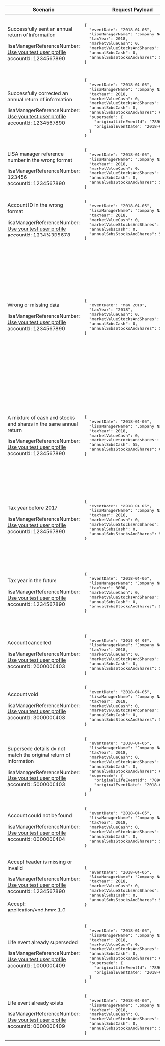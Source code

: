 <table>
    <col width="25%">
    <col width="35%">
    <col width="40%">
    <thead>
        <tr>
            <th>Scenario</th>
            <th>Request Payload</th>
            <th>Response</th>
        </tr>
    </thead>
    <tbody>
        <tr>
            <td><p>Successfully sent an annual return of information</p><p class="code--block">lisaManagerReferenceNumber: <a href="https://developer.service.hmrc.gov.uk/api-documentation/docs/api/service/lisa-api/1.0#testing">Use your test user profile</a><br>accountId: 1234567890</p></td>
            <td>
<pre class="code--block">
{
  "eventDate": "2018-04-05",
  "lisaManagerName": "Company Name",
  "taxYear": 2018,
  "marketValueCash": 0,
  "marketValueStocksAndShares": 55,
  "annualSubsCash": 0,
  "annualSubsStocksAndShares": 55
}
</pre>
            </td>
            <td><p>HTTP status: <code class="code--slim">201 (Created)</code></p>
<pre class="code--block">
{
  "status": 201,
  "success": true,
  "data": {
    "message": "Life event created",
    "lifeEventId": "7890000001"
  }
}
</pre>
            </td>
        </tr>
        <tr>
            <td><p>Successfully corrected an annual return of information</p><p class="code--block">lisaManagerReferenceNumber: <a href="https://developer.service.hmrc.gov.uk/api-documentation/docs/api/service/lisa-api/1.0#testing">Use your test user profile</a><br>accountId: 1234567890</p></td>
            <td>
<pre class="code--block">
{
  "eventDate": "2018-04-05",
  "lisaManagerName": "Company Name",
  "taxYear": 2018,
  "marketValueCash": 0,
  "marketValueStocksAndShares": 65,
  "annualSubsCash": 0,
  "annualSubsStocksAndShares": 65,
  "supersede": {
    "originalLifeEventId": "7890000001",
    "originalEventDate": "2018-04-05"
  }
}
</pre>
            </td>
            <td><p>HTTP status: <code class="code--slim">201 (Created)</code></p>
<pre class="code--block">
{
  "status": 201,
  "success": true,
  "data": {
    "message": "Life event superseded",
    "lifeEventId": "7890000002"
  }
}
</pre>
            </td>
        </tr>
        <tr>
            <td><p>LISA manager reference number in the wrong format</p><p class="code--block">lisaManagerReferenceNumber: 123456<br>accountId: 1234567890</p></td>
                        <td>
<pre class="code--block">
{
  "eventDate": "2018-04-05",
  "lisaManagerName": "Company Name",
  "taxYear": 2018,
  "marketValueCash": 0,
  "marketValueStocksAndShares": 55,
  "annualSubsCash": 0,
  "annualSubsStocksAndShares": 55
}
</pre>
            </td>
            <td><p>HTTP status: <code class="code--slim">400 (Bad Request)</code></p>
<pre class="code--block">
{
  "code": "BAD_REQUEST",
  "message": "lisaManagerReferenceNumber in the URL is in the wrong format"
}
</pre>
            </td>
        </tr>
        <tr>
            <td><p>Account ID in the wrong format</p><p class="code--block">lisaManagerReferenceNumber: <a href="https://developer.service.hmrc.gov.uk/api-documentation/docs/api/service/lisa-api/1.0#testing">Use your test user profile</a><br>accountId: 1234%3D5678</p></td>
            <td>
<pre class="code--block">
{
  "eventDate": "2018-04-05",
  "lisaManagerName": "Company Name",
  "taxYear": 2018,
  "marketValueCash": 0,
  "marketValueStocksAndShares": 55,
  "annualSubsCash": 0,
  "annualSubsStocksAndShares": 55
}
</pre>
            </td>
            <td><p>HTTP status: <code class="code--slim">400 (Bad Request)</code></p>
<pre class="code--block">
{
  "code": "BAD_REQUEST",
  "message": "accountId in the URL is in the wrong format"
}
</pre>
            </td>
        </tr>
        <tr>
            <td><p>Wrong or missing data</p><p class="code--block">lisaManagerReferenceNumber: <a href="https://developer.service.hmrc.gov.uk/api-documentation/docs/api/service/lisa-api/1.0#testing">Use your test user profile</a><br>accountId: 1234567890</p></td>
            <td>
<pre class="code--block">
{
  "eventDate": "May 2018",
  "taxYear": "2018",
  "marketValueCash": 0,
  "marketValueStocksAndShares": 10.1,
  "annualSubsCash": 0,
  "annualSubsStocksAndShares": 55
}
</pre>
            </td>
            <td><p>HTTP status: <code class="code--slim">400 (Bad Request)</code></p>
<pre class="code--block">
{
  "code": "BAD_REQUEST",
  "message": "Bad Request",
  "errors": [
    {
      "code": "INVALID_DATA_TYPE",
      "message": "Invalid data type has been used",
      "path": "/taxYear"
    },
    {
      "code": "INVALID_DATA_TYPE",
      "message": "Invalid data type has been used",
      "path": "/marketValueStocksAndShares"
    },
    {
      "code": "INVALID_DATE",
      "message": "Date is invalid",
      "path": "/eventDate"
    },
    {
      "code": "MISSING_FIELD",
      "message": "This field is required",
      "path": "/lisaManagerName"
    }
  ]
}
</pre>
            </td>
        </tr>
        <tr>
            <td><p>A mixture of cash and stocks and shares in the same annual return</p><p class="code--block">lisaManagerReferenceNumber: <a href="https://developer.service.hmrc.gov.uk/api-documentation/docs/api/service/lisa-api/1.0#testing">Use your test user profile</a><br>accountId: 1234567890</p></td>
            <td>
<pre class="code--block">
{
  "eventDate": "2018-04-05",
  "lisaManagerName": "Company Name",
  "taxYear": 2018,
  "marketValueCash": 0,
  "marketValueStocksAndShares": 55,
  "annualSubsCash": 55,
  "annualSubsStocksAndShares": 0
}
</pre>
            </td>
            <td><p>HTTP status: <code class="code--slim">403 (Forbidden)</code></p>
<pre class="code--block">
{
  "code": "FORBIDDEN",
  "message": "There is a problem with the request data",
  "errors": [
    {
      "code": "INVALID_MONETARY_AMOUNT",
      "message": "You can only give cash or stocks and shares values",
      "path": "/annualSubsCash"
    },
    {
      "code": "INVALID_MONETARY_AMOUNT",
      "message": "You can only give cash or stocks and shares values",
      "path": "/marketValueStocksAndShares"
    }
  ]
}
</pre>
            </td>
        </tr>
        <tr>
            <td><p>Tax year before 2017</p><p class="code--block">lisaManagerReferenceNumber: <a href="https://developer.service.hmrc.gov.uk/api-documentation/docs/api/service/lisa-api/1.0#testing">Use your test user profile</a><br>accountId: 1234567890</p></td>
            <td>
<pre class="code--block">
{
  "eventDate": "2018-04-05",
  "lisaManagerName": "Company Name",
  "taxYear": 2016,
  "marketValueCash": 0,
  "marketValueStocksAndShares": 55,
  "annualSubsCash": 0,
  "annualSubsStocksAndShares": 55
}
</pre>
            </td>
            <td><p>HTTP status: <code class="code--slim">403 (Forbidden)</code></p>
<pre class="code--block">
{
  "code": "FORBIDDEN",
  "message": "There is a problem with the request data",
  "errors": [
    {
      "code": "INVALID_DATE",
      "message": "The taxYear cannot be before 2017",
      "path": "/taxYear"
    }
  ]
}
</pre>
            </td>
        </tr>
        <tr>
            <td><p>Tax year in the future</p><p class="code--block">lisaManagerReferenceNumber: <a href="https://developer.service.hmrc.gov.uk/api-documentation/docs/api/service/lisa-api/1.0#testing">Use your test user profile</a><br>accountId: 1234567890</p></td>
            <td>
<pre class="code--block">
{
  "eventDate": "2018-04-05",
  "lisaManagerName": "Company Name",
  "taxYear": 3000,
  "marketValueCash": 0,
  "marketValueStocksAndShares": 55,
  "annualSubsCash": 0,
  "annualSubsStocksAndShares": 55
}
</pre>
            </td>
            <td><p>HTTP status: <code class="code--slim">403 (Forbidden)</code></p>
<pre class="code--block">
{
  "code": "FORBIDDEN",
  "message": "There is a problem with the request data",
  "errors": [
    {
      "code": "INVALID_DATE",
      "message": "The taxYear cannot be in the future",
      "path": "/taxYear"
    }
  ]
}
</pre>
            </td>
        </tr>
        <tr>
            <td><p>Account cancelled</p><p class="code--block">lisaManagerReferenceNumber: <a href="https://developer.service.hmrc.gov.uk/api-documentation/docs/api/service/lisa-api/1.0#testing">Use your test user profile</a><br>accountId: 2000000403</p></td>
            <td>
<pre class="code--block">
{
  "eventDate": "2018-04-05",
  "lisaManagerName": "Company Name",
  "taxYear": 2018,
  "marketValueCash": 0,
  "marketValueStocksAndShares": 55,
  "annualSubsCash": 0,
  "annualSubsStocksAndShares": 55
}
</pre>
            </td>
            <td><p>HTTP status: <code class="code--slim">403 (Forbidden)</code></p>
<pre class="code--block">
{
  "code": "INVESTOR_ACCOUNT_ALREADY_CANCELLED",
  "message": "The LISA account is already cancelled"
}
</pre>
            </td>
        </tr>
        <tr>
            <td><p>Account void</p><p class="code--block">lisaManagerReferenceNumber: <a href="https://developer.service.hmrc.gov.uk/api-documentation/docs/api/service/lisa-api/1.0#testing">Use your test user profile</a><br>accountId: 3000000403</p></td>
            <td>
<pre class="code--block">
{
  "eventDate": "2018-04-05",
  "lisaManagerName": "Company Name",
  "taxYear": 2018,
  "marketValueCash": 0,
  "marketValueStocksAndShares": 55,
  "annualSubsCash": 0,
  "annualSubsStocksAndShares": 55
}
</pre>
            </td>
            <td><p>HTTP status: <code class="code--slim">403 (Forbidden)</code></p>
<pre class="code--block">
{
  "code": "INVESTOR_ACCOUNT_ALREADY_VOID",
  "message": "The LISA account is already void"
}
</pre>
            </td>
        </tr>
        <tr>
            <td>
                <p>Supersede details do not match the original return of information</p>
                <p class="code--block">
                lisaManagerReferenceNumber: <a href="https://developer.service.hmrc.gov.uk/api-documentation/docs/api/service/lisa-api/1.0#testing">Use your test user profile</a>
                <br>
                accountId: 5000000403
                </p>
            </td>
            <td>
<pre class="code--block">
{
  "eventDate": "2018-04-05",
  "lisaManagerName": "Company Name",
  "taxYear": 2018,
  "marketValueCash": 0,
  "marketValueStocksAndShares": 65,
  "annualSubsCash": 0,
  "annualSubsStocksAndShares": 65,
  "supersede": {
    "originalLifeEventId": "7890000001",
    "originalEventDate": "2018-04-04"
  }
}
</pre>
            </td>
            <td><p>HTTP status: <code class="code--slim">403 (Forbidden)</code></p>
<pre class="code--block">
{
    "code": "SUPERSEDED_LIFE_EVENT_MISMATCH_ERROR",
    "message": "originalLifeEventId and the originalEventDate do not match the information in the original request"
}
</pre>
            </td>
        </tr>
        <tr>
            <td><p>Account could not be found</p><p class="code--block">lisaManagerReferenceNumber: <a href="https://developer.service.hmrc.gov.uk/api-documentation/docs/api/service/lisa-api/1.0#testing">Use your test user profile</a><br>accountId: 0000000404</p></td>
            <td>
<pre class="code--block">
{
  "eventDate": "2018-04-05",
  "lisaManagerName": "Company Name",
  "taxYear": 2018,
  "marketValueCash": 0,
  "marketValueStocksAndShares": 55,
  "annualSubsCash": 0,
  "annualSubsStocksAndShares": 55
}
</pre>
            </td>
            <td><p>HTTP status: <code class="code--slim">404 (Not found)</code></p>
<pre class="code--block">
{
  "code": "INVESTOR_ACCOUNTID_NOT_FOUND",
  "message": "The accountId does not match HMRC’s records"
}
</pre>
            </td>
        </tr>
        <tr>
            <td><p>Accept header is missing or invalid</p><p class="code--block">lisaManagerReferenceNumber: <a href="https://developer.service.hmrc.gov.uk/api-documentation/docs/api/service/lisa-api/1.0#testing">Use your test user profile</a><br>accountId: 1234567890<br><br>Accept: application/vnd.hmrc.1.0</p></td>
            <td>
<pre class="code--block">
{
  "eventDate": "2018-04-05",
  "lisaManagerName": "Company Name",
  "taxYear": 2018,
  "marketValueCash": 0,
  "marketValueStocksAndShares": 55,
  "annualSubsCash": 0,
  "annualSubsStocksAndShares": 55
}
</pre>
            </td>
            <td><p>HTTP status: <code class="code--slim">406 (Not Acceptable)</code></p>
<pre class="code--block">
{
  "code": "ACCEPT_HEADER_INVALID",
  "message": "The accept header is missing or invalid"
}
</pre>
            </td>
        </tr>
        <tr>
            <td>
                <p>Life event already superseded</p>
                <p class="code--block">
                    lisaManagerReferenceNumber: <a href="https://developer.service.hmrc.gov.uk/api-documentation/docs/api/service/lisa-api/1.0#testing">Use your test user profile</a>
                    <br>
                    accountId: 1000000409
                </p>
            </td>
            <td>
<pre class="code--block">
{
  "eventDate": "2018-04-05",
  "lisaManagerName": "Company Name",
  "taxYear": 2018,
  "marketValueCash": 0,
  "marketValueStocksAndShares": 65,
  "annualSubsCash": 0,
  "annualSubsStocksAndShares": 65,
  "supersede": {
    "originalLifeEventId": "7890000001",
    "originalEventDate": "2018-04-05"
  }
}
</pre>
            </td>
            <td><p>HTTP status: <code class="code--slim">409 (Conflict)</code></p>
<pre class="code--block">
{
  "code": "SUPERSEDED_LIFE_EVENT_ALREADY_SUPERSEDED",
  "message": "This life event has already been superseded"
}
</pre>
            </td>
        </tr>
        <tr>
            <td><p>Life event already exists</p><p class="code--block">lisaManagerReferenceNumber: <a href="https://developer.service.hmrc.gov.uk/api-documentation/docs/api/service/lisa-api/1.0#testing">Use your test user profile</a><br>accountId: 0000000409</p></td>
            <td>
<pre class="code--block">
{
  "eventDate": "2018-04-05",
  "lisaManagerName": "Company Name",
  "taxYear": 2018,
  "marketValueCash": 0,
  "marketValueStocksAndShares": 55,
  "annualSubsCash": 0,
  "annualSubsStocksAndShares": 55
}
</pre>
            </td>
            <td><p>HTTP status: <code class="code--slim">409 (Conflict)</code></p>
<pre class="code--block">
{
  "code": "LIFE_EVENT_ALREADY_EXISTS",
  "message": "The investor’s life event has already been reported"
}
</pre>
            </td>
        </tr>
    </tbody>
</table>

